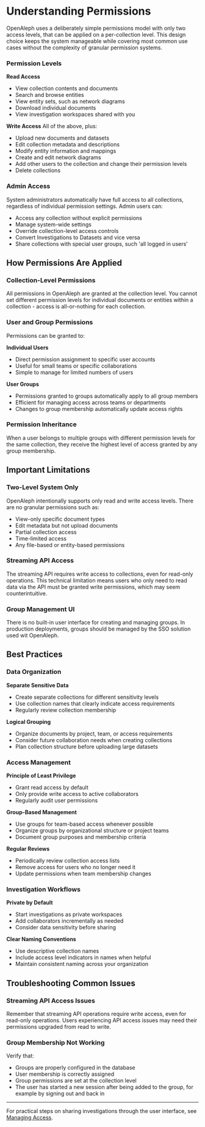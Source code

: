 # Understanding Permissions

OpenAleph uses a deliberately simple permissions model with only two access levels, that can be applied on a per-collection level. This design choice keeps the system manageable while covering most common use cases without the complexity of granular permission systems.

### Permission Levels

**Read Access**

- View collection contents and documents
- Search and browse entities
- View entity sets, such as network diagrams
- Download individual documents
- View investigation workspaces shared with you

**Write Access**
All of the above, plus:

- Upload new documents and datasets
- Edit collection metadata and descriptions
- Modify entity information and mappings
- Create and edit network diagrams
- Add other users to the collection and change their permission levels
- Delete collections

### Admin Access

System administrators automatically have full access to all collections, regardless of individual permission settings. Admin users can:

- Access any collection without explicit permissions
- Manage system-wide settings
- Override collection-level access controls
- Convert Investigations to Datasets and vice versa
- Share collections with special user groups, such 'all logged in users'

## How Permissions Are Applied

### Collection-Level Permissions

All permissions in OpenAleph are granted at the collection level. You cannot set different permission levels for individual documents or entities within a collection - access is all-or-nothing for each collection.

### User and Group Permissions

Permissions can be granted to:

**Individual Users**

- Direct permission assignment to specific user accounts
- Useful for small teams or specific collaborations
- Simple to manage for limited numbers of users

**User Groups**

- Permissions granted to groups automatically apply to all group members
- Efficient for managing access across teams or departments
- Changes to group membership automatically update access rights

### Permission Inheritance

When a user belongs to multiple groups with different permission levels for the same collection, they receive the highest level of access granted by any group membership.

## Important Limitations

### Two-Level System Only

OpenAleph intentionally supports only read and write access levels. There are no granular permissions such as:

- View-only specific document types
- Edit metadata but not upload documents
- Partial collection access
- Time-limited access
- Any file-based or entity-based permissions

### Streaming API Access

The streaming API requires write access to collections, even for read-only operations. This technical limitation means users who only need to read data via the API must be granted write permissions, which may seem counterintuitive.

### Group Management UI

There is no built-in user interface for creating and managing groups. In production deployments, groups should be managed by the SSO solution used wit OpenAleph.

## Best Practices

### Data Organization

**Separate Sensitive Data**

- Create separate collections for different sensitivity levels
- Use collection names that clearly indicate access requirements
- Regularly review collection membership

**Logical Grouping**

- Organize documents by project, team, or access requirements
- Consider future collaboration needs when creating collections
- Plan collection structure before uploading large datasets

### Access Management

**Principle of Least Privilege**

- Grant read access by default
- Only provide write access to active collaborators
- Regularly audit user permissions

**Group-Based Management**

- Use groups for team-based access whenever possible
- Organize groups by organizational structure or project teams
- Document group purposes and membership criteria

**Regular Reviews**

- Periodically review collection access lists
- Remove access for users who no longer need it
- Update permissions when team membership changes

### Investigation Workflows

**Private by Default**

- Start investigations as private workspaces
- Add collaborators incrementally as needed
- Consider data sensitivity before sharing

**Clear Naming Conventions**

- Use descriptive collection names
- Include access level indicators in names when helpful
- Maintain consistent naming across your organization

## Troubleshooting Common Issues
### Streaming API Access Issues

Remember that streaming API operations require write access, even for read-only operations. Users experiencing API access issues may need their permissions upgraded from read to write.

### Group Membership Not Working

Verify that:

- Groups are properly configured in the database
- User membership is correctly assigned
- Group permissions are set at the collection level
- The user has started a new session after being added to the group, for example by signing out and back in

---

For practical steps on sharing investigations through the user interface, see [Managing Access](manage-access.md).